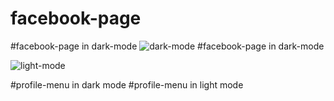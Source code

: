 # facebook-page
#facebook-page in dark-mode
![dark-mode](https://user-images.githubusercontent.com/84899089/127183537-53d6f3bf-f84e-485f-b2f3-1e63b6dba16c.png)
#facebook-page in dark-mode

![light-mode](https://user-images.githubusercontent.com/84899089/127183890-bc45f74a-0b72-4fd4-899f-265b6b6c2e02.png)

#profile-menu in dark mode
#profile-menu in light mode
